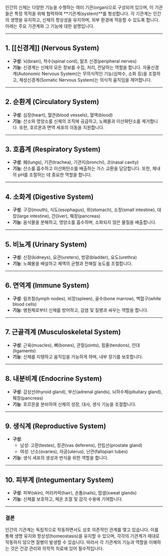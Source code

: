 
인간의 신체는 다양한 기능을 수행하는 여러 기관(organ)으로 구성되어 있으며, 이 기관들은 특정 목적을 위해 협력하여 **기관계(system)**를 형성합니다. 각 기관계는 인간의 생명을 유지하고, 신체의 항상성을 유지하며, 외부 환경에 적응할 수 있도록 합니다. 아래는 주요 기관계와 그 기능에 대한 설명입니다.

---

## 1. **[[신경계]] (Nervous System)**

- **구성**: 뇌(brain), 척수(spinal cord), 말초 신경(peripheral nerves)
- **기능**: 신경계는 신체의 모든 정보를 수집, 처리, 전달하는 역할을 합니다. 자율신경계(Autonomic Nervous System)는 무의식적인 기능(심박수, 소화 등)을 조절하고, 체성신경계(Somatic Nervous System)는 의식적 움직임을 제어합니다.

---

## 2. **순환계 (Circulatory System)**

- **구성**: 심장(heart), 혈관(blood vessels), 혈액(blood)
- **기능**: 산소와 영양소를 신체의 조직에 공급하고, 노폐물과 이산화탄소를 제거합니다. 또한, 호르몬과 면역 세포의 이동을 지원합니다.

---

## 3. **호흡계 (Respiratory System)**

- **구성**: 폐(lungs), 기관(trachea), 기관지(bronchi), 코(nasal cavity)
- **기능**: 산소를 흡수하고 이산화탄소를 배출하는 가스 교환을 담당합니다. 또한, 체내의 pH를 조절하는 데 중요한 역할을 합니다.

---

## 4. **소화계 (Digestive System)**

- **구성**: 구강(mouth), 식도(esophagus), 위(stomach), 소장(small intestine), 대장(large intestine), 간(liver), 췌장(pancreas)
- **기능**: 음식물을 분해하고, 영양소를 흡수하며, 소화되지 않은 물질을 배출합니다.

---

## 5. **비뇨계 (Urinary System)**

- **구성**: 신장(kidneys), 요관(ureters), 방광(bladder), 요도(urethra)
- **기능**: 노폐물을 배설하고 체액의 균형과 전해질 농도를 조절합니다.

---

## 6. **면역계 (Immune System)**

- **구성**: 림프절(lymph nodes), 비장(spleen), 골수(bone marrow), 백혈구(white blood cells)
- **기능**: 병원체로부터 신체를 방어하고, 감염 및 질병과 싸우는 역할을 합니다.

---

## 7. **근골격계 (Musculoskeletal System)**

- **구성**: 근육(muscles), 뼈(bones), 관절(joints), 힘줄(tendons), 인대(ligaments)
- **기능**: 신체를 지탱하고 움직임을 가능하게 하며, 내부 장기를 보호합니다.

---

## 8. **내분비계 (Endocrine System)**

- **구성**: 갑상선(thyroid gland), 부신(adrenal glands), 뇌하수체(pituitary gland), 췌장(pancreas)
- **기능**: 호르몬을 분비하여 신체의 성장, 대사, 생식 기능을 조절합니다.

---

## 9. **생식계 (Reproductive System)**

- **구성**:
    - 남성: 고환(testes), 정관(vas deferens), 전립선(prostate gland)
    - 여성: 난소(ovaries), 자궁(uterus), 난관(fallopian tubes)
- **기능**: 생식 세포의 생성과 번식을 위한 역할을 합니다.

---

## 10. **피부계 (Integumentary System)**

- **구성**: 피부(skin), 머리카락(hair), 손톱(nails), 땀샘(sweat glands)
- **기능**: 신체를 보호하고, 체온 조절 및 감각 수용에 기여합니다.

---

### 결론

인간의 기관계는 독립적으로 작동하면서도 상호 의존적인 관계를 맺고 있습니다. 이를 통해 생명 유지와 항상성(homeostasis)을 유지할 수 있으며, 각각의 기관계가 제대로 작동하지 않으면 질병이 발생할 수 있습니다. 따라서 각 기관계의 기능과 역할을 이해하는 것은 건강 관리와 의학적 치료에 있어 필수적입니다.